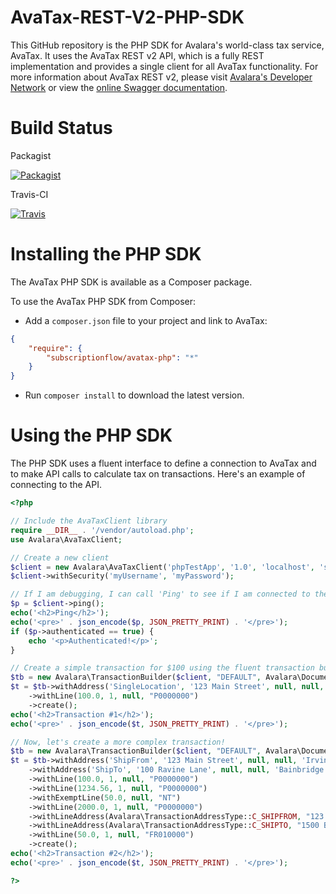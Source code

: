 # AvaTax-REST-V2-PHP-SDK

This GitHub repository is the PHP SDK for Avalara's world-class tax service, AvaTax.  It uses the AvaTax REST v2 API, which is a fully REST implementation and provides a single client for all AvaTax functionality.  For more information about AvaTax REST v2, please visit [Avalara's Developer Network](http://developer.avalara.com/) or view the [online Swagger documentation](https://sandbox-rest.avatax.com/swagger/ui/index.html).

# Build Status

Packagist

[![Packagist](https://img.shields.io/packagist/v/avalara/avataxclient.svg?style=plastic)](https://packagist.org/packages/avalara/avataxclient)

Travis-CI

[![Travis](https://api.travis-ci.org/avadev/AvaTax-REST-V2-PHP-SDK.svg?branch=master&style=plastic)](https://travis-ci.org/avadev/AvaTax-REST-V2-PHP-SDK)

# Installing the PHP SDK

The AvaTax PHP SDK is available as a Composer package.

To use the AvaTax PHP SDK from Composer:
* Add a `composer.json` file to your project and link to AvaTax:

```json
{
    "require": {
        "subscriptionflow/avatax-php": "*"
    }
}
```

* Run `composer install` to download the latest version.

# Using the PHP SDK

The PHP SDK uses a fluent interface to define a connection to AvaTax and to make API calls to calculate tax on transactions.  Here's an example of connecting to the API.

```php
<?php

// Include the AvaTaxClient library
require __DIR__ . '/vendor/autoload.php';
use Avalara\AvaTaxClient;

// Create a new client
$client = new Avalara\AvaTaxClient('phpTestApp', '1.0', 'localhost', 'sandbox');
$client->withSecurity('myUsername', 'myPassword');

// If I am debugging, I can call 'Ping' to see if I am connected to the server
$p = $client->ping();
echo('<h2>Ping</h2>');
echo('<pre>' . json_encode($p, JSON_PRETTY_PRINT) . '</pre>');
if ($p->authenticated == true) {
    echo '<p>Authenticated!</p>';
}

// Create a simple transaction for $100 using the fluent transaction builder
$tb = new Avalara\TransactionBuilder($client, "DEFAULT", Avalara\DocumentType::C_SALESINVOICE, 'ABC');
$t = $tb->withAddress('SingleLocation', '123 Main Street', null, null, 'Irvine', 'CA', '92615', 'US')
    ->withLine(100.0, 1, null, "P0000000")
    ->create();
echo('<h2>Transaction #1</h2>');
echo('<pre>' . json_encode($t, JSON_PRETTY_PRINT) . '</pre>');

// Now, let's create a more complex transaction!
$tb = new Avalara\TransactionBuilder($client, "DEFAULT", Avalara\DocumentType::C_SALESINVOICE, 'ABC');
$t = $tb->withAddress('ShipFrom', '123 Main Street', null, null, 'Irvine', 'CA', '92615', 'US')
    ->withAddress('ShipTo', '100 Ravine Lane', null, null, 'Bainbridge Island', 'WA', '98110', 'US')
    ->withLine(100.0, 1, null, "P0000000")
    ->withLine(1234.56, 1, null, "P0000000")
    ->withExemptLine(50.0, null, "NT")
    ->withLine(2000.0, 1, null, "P0000000")
    ->withLineAddress(Avalara\TransactionAddressType::C_SHIPFROM, "123 Main Street", null, null, "Irvine", "CA", "92615", "US")
    ->withLineAddress(Avalara\TransactionAddressType::C_SHIPTO, "1500 Broadway", null, null, "New York", "NY", "10019", "US")
    ->withLine(50.0, 1, null, "FR010000")
    ->create();
echo('<h2>Transaction #2</h2>');
echo('<pre>' . json_encode($t, JSON_PRETTY_PRINT) . '</pre>');

?>
```
